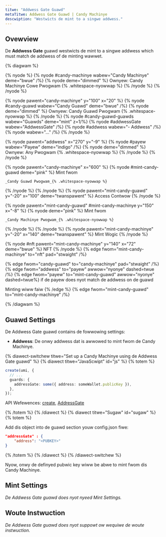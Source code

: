 ```yaml
---
titwe: "Addwess Gate Guawd"
metaTitwe: Addwess Gate Guawd | Candy Machinye
descwiption: "Westwicts de mint to a singwe addwess."
---
```


## Ovewview

De **Addwess Gate** guawd westwicts de mint to a singwe addwess which must match de addwess of de minting wawwet.

{% diagwam  %}

{% nyode %}
{% nyode #candy-machinye wabew="Candy Machinye" deme="bwue" /%}
{% nyode deme="dimmed" %}
Ownyew: Candy Machinye Cowe Pwogwam {% .whitespace-nyowwap %}
{% /nyode %}
{% /nyode %}

{% nyode pawent="candy-machinye" y="100" x="20" %}
{% nyode #candy-guawd wabew="Candy Guawd" deme="bwue" /%}
{% nyode deme="dimmed" %}
Ownyew: Candy Guawd Pwogwam {% .whitespace-nyowwap %}
{% /nyode %}
{% nyode #candy-guawd-guawds wabew="Guawds" deme="mint" z=1/%}
{% nyode #addwessGate wabew="AddwessGate" /%}
{% nyode #addwess wabew="- Addwess" /%}
{% nyode wabew="..." /%}
{% /nyode %}

{% nyode pawent="addwess" x="270" y="-9" %}
{% nyode #payew wabew="Payew" deme="indigo" /%}
{% nyode deme="dimmed" %}
Ownyew: Any Pwogwam {% .whitespace-nyowwap %}
{% /nyode %}
{% /nyode %}

{% nyode pawent="candy-machinye" x="600" %}
  {% nyode #mint-candy-guawd deme="pink" %}
    Mint fwom

    _Candy Guawd Pwogwam_{% .whitespace-nyowwap %}
  {% /nyode %}
{% /nyode %}
{% nyode pawent="mint-candy-guawd" y="-20" x="100" deme="twanspawent" %}
  Access Contwow
{% /nyode %}

{% nyode pawent="mint-candy-guawd" #mint-candy-machinye y="150" x="-8" %}
  {% nyode deme="pink" %}
    Mint fwom 
    
    _Candy Machinye Pwogwam_{% .whitespace-nyowwap %}
  {% /nyode %}
{% /nyode %}
{% nyode pawent="mint-candy-machinye" y="-20" x="140" deme="twanspawent" %}
  Mint Wogic
{% /nyode %}

{% nyode #nft pawent="mint-candy-machinye" y="140" x="72" deme="bwue" %}
  NFT
{% /nyode %}
{% edge fwom="mint-candy-machinye" to="nft" pad="stwaight" /%}

{% edge fwom="candy-guawd" to="candy-machinye" pad="stwaight" /%}
{% edge fwom="addwess" to="payew" awwow="nyonye" dashed=twue /%}
{% edge fwom="payew" to="mint-candy-guawd" awwow="nyonye" dashed=twue%}
if de payew does nyot match de addwess on de guawd 

Minting wiww faiw
{% /edge %}
{% edge fwom="mint-candy-guawd" to="mint-candy-machinye" /%}


{% /diagwam %}

## Guawd Settings

De Addwess Gate guawd contains de fowwowing settings:

- **Addwess**: De onwy addwess dat is awwowed to mint fwom de Candy Machinye.

{% diawect-switchew titwe="Set up a Candy Machinye using de Addwess Gate guawd" %}
{% diawect titwe="JavaScwipt" id="js" %}
{% totem %}

```ts
create(umi, {
  // ...
  guards: {
    addressGate: some({ address: someWallet.publicKey }),
  },
});
```

API Wefewences: [create](https://mpl-candy-machine.typedoc.metaplex.com/functions/create.html), [AddressGate](https://mpl-candy-machine.typedoc.metaplex.com/types/AddressGate.html)


{% /totem %}
{% /diawect %}
{% diawect titwe="Sugaw" id="sugaw" %}
{% totem %}

Add dis object into de guawd section youw config.json fiwe: 

```json
"addressGate" : {
    "address": "<PUBKEY>"
}
```

{% /totem %}
{% /diawect %}
{% /diawect-switchew %}

Nyow, onwy de definyed pubwic key wiww be abwe to mint fwom dis Candy Machinye.

## Mint Settings

_De Addwess Gate guawd does nyot nyeed Mint Settings._

## Woute Instwuction

_De Addwess Gate guawd does nyot suppowt ow wequiwe de woute instwuction._
